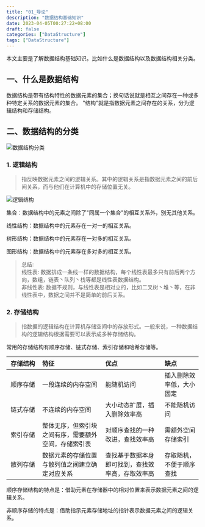 ```yaml
---
title: "01_导论"
description: "数据结构基础知识"
date: 2023-04-05T00:27:22+08:00
draft: false
categories: ["DataStructure"]
tags: ["DataStructure"]
---
```


本文主要是了解数据结构基础知识。比如什么是数据结构以及数据结构相关分类。
<!--more-->

## 一、什么是数据结构
数据结构是带有结构特性的数据元素的集合；换句话说就是相互之间存在一种或多种特定关系的数据元素的集合。
"结构"就是指数据元素之间存在的关系，分为逻辑结构和存储结构。

## 二、数据结构的分类
![数据结构分类](/images/datastructure/01/数据结构分类.jpg)

### 1. 逻辑结构
> 指反映数据元素之间的逻辑关系。其中的逻辑关系是指数据元素之间的前后间关系，而与他们在计算机中的存储位置无关。

![逻辑结构](/images/datastructure/01/逻辑结构.jpg)

集合：数据结构中的元素之间除了"同属一个集合"的相互关系外，别无其他关系。

线性结构：数据结构中的元素存在一对一的相互关系。

树形结构：数据结构中的元素存在一对多的相互关系。

图形结构：数据结构中的元素存在多对多的相互关系。 

> 总结:<br>
线性表: 数据排成一条线一样的数据结构，每个线性表最多只有前后两个方向，数组，链表丶队列丶栈等都是线性表数据结构。<br>
非线性表: 数据不规则，与线性表是相对立的，比如二叉树丶堆丶等，在非线性表中，数据之间并不是简单的前后关系。<br>

### 2. 存储结构
> 指数据的逻辑结构在计算机存储空间中的存放形式。一般来说，一种数据结构的逻辑结构根据需要可以表示成多种存储结构。

常用的存储结构有顺序存储、链式存储、索引存储和哈希存储等。

| <div style="width:70px">存储结构</div> | 特征 | 优点 | 缺点 |
| :-----: | :---- | :---- | :---- |
| 顺序存储 | 一段连续的内存空间 | 能随机访问 | 插入删除效率低，大小固定 |
| 链式存储 | 不连续的内存空间 | 大小动态扩展，插入删除效率高 | 不能随机访问 |
| 索引存储 | 整体无序，但索引块之间有序，需要额外空间，存储索引表 | 对顺序查找的一种改进，查找效率高 | 需额外空间存储索引 |
| 散列存储 | 数据元素的存储位置与散列值之间建立确定对应关系 | 查找基于数据本身即可找到，查找效率高，存取效率高 | 存取随机，不便于顺序查找 |

顺序存储结构的特点是：借助元素在存储器中的相对位置来表示数据元素之间的逻辑关系。

非顺序存储的特点是：借助指示元素存储地址的指针表示数据元素之间的逻辑关系。

